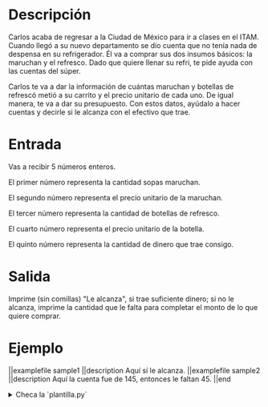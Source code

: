 # Descripción

Carlos acaba de regresar a la Ciudad de México para ir a clases en el ITAM. Cuando llegó a su nuevo departamento se dio cuenta que no tenía nada de despensa en su refrigerador. Él va a comprar sus dos insumos básicos: la maruchan y el refresco. Dado que quiere llenar su refri, te pide ayuda con las cuentas del súper.

Carlos te va a dar la información de cuántas maruchan y botellas de refrescó metió a su carrito y el precio unitario de cada uno. De igual manera, te va a dar su presupuesto. Con estos datos, ayúdalo a hacer cuentas y decirle si le alcanza con el efectivo que trae.

# Entrada

Vas a recibir 5 números enteros.

El primer número representa la cantidad sopas maruchan.

El segundo número representa el precio unitario de la maruchan.

El tercer número representa la cantidad de botellas de refresco.

El cuarto número representa el precio unitario de la botella.

El quinto número representa la cantidad de dinero que trae consigo.

# Salida

Imprime (sin comillas) "Le alcanza", si trae suficiente dinero; si no le alcanza, imprime la cantidad que le falta para completar el monto de lo que quiere comprar.

# Ejemplo

||examplefile
sample1
||description
Aquí sí le alcanza.
||examplefile
sample2
||description
Aquí la cuenta fue de 145, entonces le faltan 45.
||end

<details><summary>Checa la `plantilla.py`</summary>

{{plantilla.py}}

</details>
